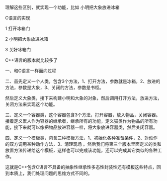 理解这些区别，就实现一个功能，比如  小明把大象放进冰箱

C语言的实现

1 打开冰箱门

2 小明把大象放进冰箱

3 关好冰箱门

C++语言的版本就比较多了

一、和C语言一样面向过程

二、首先定义一个人类，包含3个方法，1、打开方法，参数就是冰箱，2、放进的方法，参数是大象，3、关闭的方法，参数是书柜。

然后定义大象类，接下来构建小明和大象的对象，然后调用打开方法，放进方法，关闭方法来实现这个功能。

三、定义一个容器类，这个容器包含3个方法，打开容器，放入物品，关闭容器。接着定义累人作为容器的继承者，继承所有的功能，定义猫类作为物品的所有功能，接下来就可以像把物品放进容器一样，将大象放进容器类，然后关闭容器。

四、定义一个模板类，包含三种模板方法，1、初始化各种准备条件，2、对动作的双方调用某种动作方法，3、清理现场 。然后我们将第三个版本里面定义的类和 放置方法传递给这个模板，这样也可以完成该功能，还可以完成其它类似的各种工作。

这就是C++包含C语言不具备的抽象性继承性多态性封装性还有模板这些特点，回到本质上，我们处理问题的思维方式不同的。
